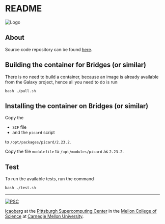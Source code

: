 # README

![Logo](https://i.guim.co.uk/img/media/0d394c339052c8a4e2a67db414464c5b46fd047c/0_303_3196_1917/master/3196.jpg?width=620&quality=85&auto=format&fit=max&s=b93ae0e73f98272ff5043fc7a09a9efa)

## About
Source code repository can be found [here](https://github.com/broadinstitute/picard).

## Building the container for Bridges (or similar)
There is no need to build a container, because an image is already available from the Galaxy project, hence all you need to do is run

```
bash ./pull.sh
```

## Installing the container on Bridges (or similar)
Copy the

* `SIF` file
* and the `picard` script

to `/opt/packages/picard/2.23.2`.

Copy the file `modulefile` to `/opt/modules/picard` as `2.23.2`.

## Test
To run the available tests, run the command

```
bash ./test.sh
```

---
[![PSC](http://www.andrew.cmu.edu/user/icaoberg/images/logos/psc.png)](http://www.psc.edu)

[icaoberg](http://www.andrew.cmu.edu/~icaoberg) at the [Pittsburgh Supercomputing Center](http://www.psc.edu) in the [Mellon College of Science](https://www.cmu.edu/mcs/) at [Carnegie Mellon University](http://www.cmu.edu).
